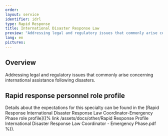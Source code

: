 ```yaml
---
order: 
layout: service
identifier: idrl
type: Rapid Response
title: International Disaster Response Law
preview: "Addressing legal and regulatory issues that commonly arise concerning international assistance following disasters."
lang: en
pictures:
---
```


## Overview

Addressing legal and regulatory issues that commonly arise concerning international assistance following disasters.

## Rapid response personnel role profile

Details about the expectations for this specialty can be found in the [Rapid Response International Disaster Response Law Coordinator-Emergency Phase role profile]({% link /assets/docs/other/Rapid Response Profile International Disaster Response Law Coordinator - Emergency Phase.pdf %}).
